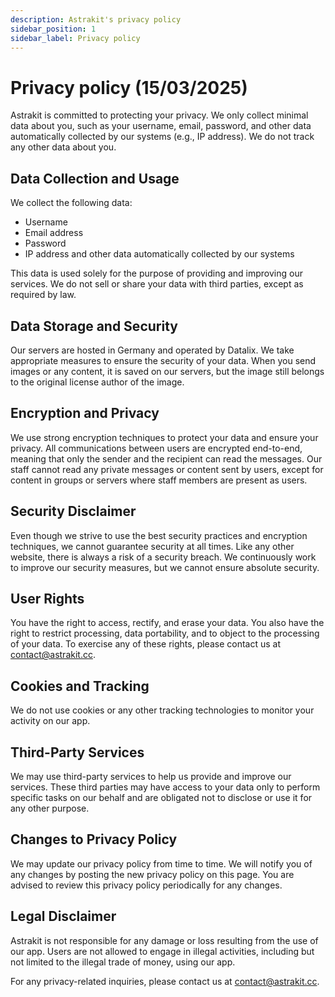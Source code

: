 ```yaml
---
description: Astrakit's privacy policy
sidebar_position: 1
sidebar_label: Privacy policy
---
```

# Privacy policy (15/03/2025)

Astrakit is committed to protecting your privacy. We only collect minimal data about you, such as your username, email, password, and other data automatically collected by our systems (e.g., IP address). We do not track any other data about you.

## Data Collection and Usage

We collect the following data:
- Username
- Email address
- Password
- IP address and other data automatically collected by our systems

This data is used solely for the purpose of providing and improving our services. We do not sell or share your data with third parties, except as required by law.

## Data Storage and Security

Our servers are hosted in Germany and operated by Datalix. We take appropriate measures to ensure the security of your data. When you send images or any content, it is saved on our servers, but the image still belongs to the original license author of the image.

## Encryption and Privacy

We use strong encryption techniques to protect your data and ensure your privacy. All communications between users are encrypted end-to-end, meaning that only the sender and the recipient can read the messages. Our staff cannot read any private messages or content sent by users, except for content in groups or servers where staff members are present as users.

## Security Disclaimer

Even though we strive to use the best security practices and encryption techniques, we cannot guarantee security at all times. Like any other website, there is always a risk of a security breach. We continuously work to improve our security measures, but we cannot ensure absolute security.

## User Rights

You have the right to access, rectify, and erase your data. You also have the right to restrict processing, data portability, and to object to the processing of your data. To exercise any of these rights, please contact us at contact@astrakit.cc.

## Cookies and Tracking

We do not use cookies or any other tracking technologies to monitor your activity on our app.

## Third-Party Services

We may use third-party services to help us provide and improve our services. These third parties may have access to your data only to perform specific tasks on our behalf and are obligated not to disclose or use it for any other purpose.

## Changes to Privacy Policy

We may update our privacy policy from time to time. We will notify you of any changes by posting the new privacy policy on this page. You are advised to review this privacy policy periodically for any changes.

## Legal Disclaimer

Astrakit is not responsible for any damage or loss resulting from the use of our app. Users are not allowed to engage in illegal activities, including but not limited to the illegal trade of money, using our app.

For any privacy-related inquiries, please contact us at contact@astrakit.cc.
